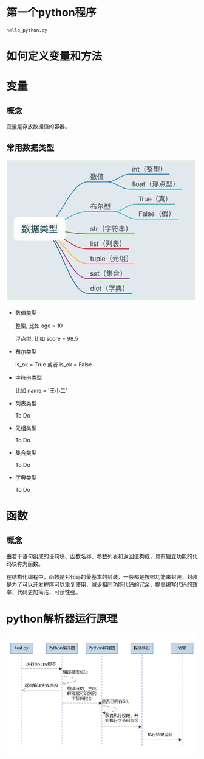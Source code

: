 # 第一个python程序

`hello_python.py`

# 如何定义变量和方法



# 变量

## 概念

变量是存放数据值的容器。

## 常用数据类型

![python3的常用数据类型](课程内容.assets/python3_data_type.png)

- 数值类型

  整型,  比如 age = 10

  浮点型,  比如 score = 98.5

- 布尔类型

  is_ok = True 或者 is_ok = False

- 字符串类型

  比如 name = '王小二'

- 列表类型

  To Do

- 元组类型

  To Do

- 集合类型

  To Do

- 字典类型

  To Do

# 函数

## 概念

由若干语句组成的语句块、函数名称、参数列表和返回值构成，具有独立功能的代码块称为函数。

在结构化编程中，函数是对代码的最基本的封装，一般都是按照功能来封装，封装是为了可以开发程序可以重复使用，减少相同功能代码的[冗余](https://so.csdn.net/so/search?q=冗余&spm=1001.2101.3001.7020)，提高编写代码的效率，代码更加简洁，可读性强。

# python解析器运行原理

![python解析器](课程内容.assets/python_interpreter.png)